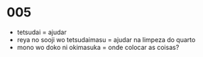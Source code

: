 # 005

- tetsudai = ajudar
- reya no sooji wo tetsudaimasu = ajudar na limpeza do quarto
- mono wo doko ni okimasuka = onde colocar as coisas?
